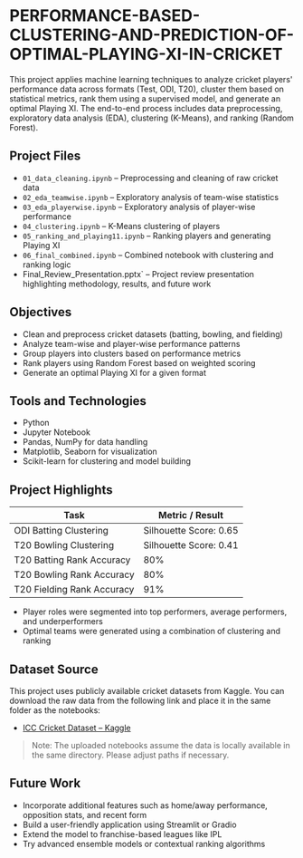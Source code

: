 # PERFORMANCE-BASED-CLUSTERING-AND-PREDICTION-OF-OPTIMAL-PLAYING-XI-IN-CRICKET

This project applies machine learning techniques to analyze cricket players' performance data across formats (Test, ODI, T20), cluster them based on statistical metrics, rank them using a supervised model, and generate an optimal Playing XI. The end-to-end process includes data preprocessing, exploratory data analysis (EDA), clustering (K-Means), and ranking (Random Forest).

## Project Files

- `01_data_cleaning.ipynb` – Preprocessing and cleaning of raw cricket data  
- `02_eda_teamwise.ipynb` – Exploratory analysis of team-wise statistics  
- `03_eda_playerwise.ipynb` – Exploratory analysis of player-wise performance  
- `04_clustering.ipynb` – K-Means clustering of players  
- `05_ranking_and_playing11.ipynb` – Ranking players and generating Playing XI  
- `06_final_combined.ipynb` – Combined notebook with clustering and ranking logic
- Final_Review_Presentation.pptx` – Project review presentation highlighting methodology, results, and future work 

## Objectives

- Clean and preprocess cricket datasets (batting, bowling, and fielding)
- Analyze team-wise and player-wise performance patterns
- Group players into clusters based on performance metrics
- Rank players using Random Forest based on weighted scoring
- Generate an optimal Playing XI for a given format

## Tools and Technologies

- Python
- Jupyter Notebook
- Pandas, NumPy for data handling
- Matplotlib, Seaborn for visualization
- Scikit-learn for clustering and model building

## Project Highlights

| Task                      | Metric / Result         |
|---------------------------|--------------------------|
| ODI Batting Clustering    | Silhouette Score: 0.65   |
| T20 Bowling Clustering    | Silhouette Score: 0.41   |
| T20 Batting Rank Accuracy | 80%                      |
| T20 Bowling Rank Accuracy | 80%                      |
| T20 Fielding Rank Accuracy| 91%                      |

- Player roles were segmented into top performers, average performers, and underperformers
- Optimal teams were generated using a combination of clustering and ranking

## Dataset Source

This project uses publicly available cricket datasets from Kaggle. You can download the raw data from the following link and place it in the same folder as the notebooks:

- [ICC Cricket Dataset – Kaggle](https://www.kaggle.com/datasets/mahendran1/icc-cricket)

> Note: The uploaded notebooks assume the data is locally available in the same directory. Please adjust paths if necessary.

## Future Work

- Incorporate additional features such as home/away performance, opposition stats, and recent form
- Build a user-friendly application using Streamlit or Gradio
- Extend the model to franchise-based leagues like IPL
- Try advanced ensemble models or contextual ranking algorithms
